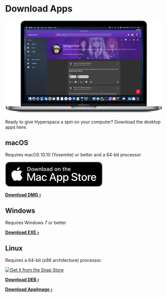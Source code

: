 # Download Apps

![](../images/devices-mac.png)

Ready to give Hyperspace a spin on your computer? Download the desktop apps here.

## macOS

Requires macOS 10.10 (Yosemite) or better and a 64-bit processor

[![Download on the Mac App Store](../images/mas.svg)](https://itunes.apple.com/us/app/hyperspace/id1454139710?mt=12)

**[Download DMG &rsaquo;](https://github.com/hyperspacedev/hyperspace/releases/download/1.0.0beta6/Hyperspace-1.0.0-beta6.dmg)**

## Windows

Requires Windows 7 or better

**[Download EXE &rsaquo;](https://github.com/hyperspacedev/hyperspace/releases/download/1.0.0beta6/Hyperspace-1.0.0-beta6.exe)**

## Linux

Requires a 64-bit (x86 architecture) processor.

[![Get it from the Snap Store](https://snapcraft.io/static/images/badges/en/snap-store-black.svg)](https://snapcraft.io/hyperspace)

**[Download DEB &rsaquo;](https://github.com/hyperspacedev/hyperspace/releases/download/1.0.0beta6/hyperspace_1.0.0-beta6_amd64.deb)**

**[Download AppImage &rsaquo;](https://github.com/hyperspacedev/hyperspace/releases/download/1.0.0beta6/hyperspace-1.0.0-beta6.AppImage)**